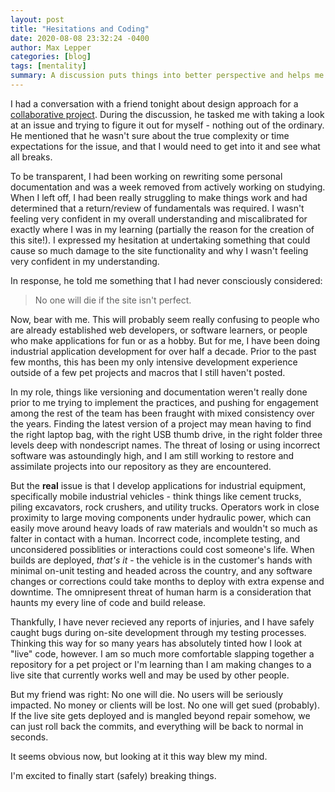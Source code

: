 ```yaml
---
layout: post
title: "Hesitations and Coding"
date: 2020-08-08 23:32:24 -0400
author: Max Lepper
categories: [blog]
tags: [mentality]
summary: A discussion puts things into better perspective and helps me overcome my hesitations in coding
---
```


I had a conversation with a friend tonight about design approach for a [collaborative project](https://gitlab.com/neal.strobl/wsu-adventurers-guild). During the discussion, he tasked me with taking a look at an issue and trying to figure it out for myself - nothing out of the ordinary. He mentioned that he wasn't sure about the true complexity or time expectations for the issue, and that I would need to get into it and see what all breaks.

To be transparent, I had been working on rewriting some personal documentation and was a week removed from actively working on studying. When I left off, I had been really struggling to make things work and had determined that a return/review of fundamentals was required. I wasn't feeling very confident in my overall understanding and miscalibrated for exactly where I was in my learning (partially the reason for the creation of this site!). I expressed my hesitation at undertaking something that could cause so much damage to the site functionality and why I wasn't feeling very confident in my understanding.

In response, he told me something that I had never consciously considered:

> No one will die if the site isn't perfect.

Now, bear with me. This will probably seem really confusing to people who are already established web developers, or software learners, or people who make applications for fun or as a hobby. But for me, I have been doing industrial application development for over half a decade. Prior to the past few months, this has been my only intensive development experience outside of a few pet projects and macros that I still haven't posted.

In my role, things like versioning and documentation weren't really done prior to me trying to implement the practices, and pushing for engagement among the rest of the team has been fraught with mixed consistency over the years. Finding the latest version of a project may mean having to find the right laptop bag, with the right USB thumb drive, in the right folder three levels deep with nondescript names. The threat of losing or using incorrect software was astoundingly high, and I am still working to restore and assimilate projects into our repository as they are encountered.

But the **real** issue is that I develop applications for industrial equipment, specifically mobile industrial vehicles - think things like cement trucks, piling excavators, rock crushers, and utility trucks. Operators work in close proximity to large moving components under hydraulic power, which can easily move around heavy loads of raw materials and wouldn't so much as falter in contact with a human. Incorrect code, incomplete testing, and unconsidered possiblities or interactions could cost someone's life. When builds are deployed, _that's it_ - the vehicle is in the customer's hands with minimal on-unit testing and headed across the country, and any software changes or corrections could take months to deploy with extra expense and downtime. The omnipresent threat of human harm is a consideration that haunts my every line of code and build release.

Thankfully, I have never recieved any reports of injuries, and I have safely caught bugs during on-site development through my testing processes. Thinking this way for so many years has absolutely tinted how I look at "live" code, however. I am so much more comfortable slapping together a repository for a pet project or I'm learning than I am making changes to a live site that currently works well and may be used by other people.

But my friend was right:
No one will die.
No users will be seriously impacted.
No money or clients will be lost.
No one will get sued (probably).
If the live site gets deployed and is mangled beyond repair somehow, we can just roll back the commits, and everything will be back to normal in seconds.

It seems obvious now, but looking at it this way blew my mind.

I'm excited to finally start (safely) breaking things.
